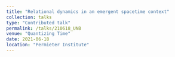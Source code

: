 ```yaml
---
title: "Relational dynamics in an emergent spacetime context"
collection: talks
type: "Contributed talk"
permalink: /talks/210618_UNB
venue: "Quantizing Time"
date: 2021-06-18
location: "Permieter Institute"
---
```

